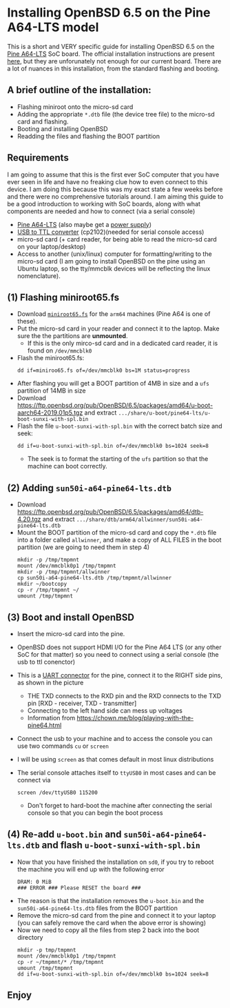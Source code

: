 # Installing OpenBSD 6.5 on the Pine A64-LTS model

This is a short and VERY specific guide for installing OpenBSD 6.5 on the [Pine A64-LTS](https://www.pine64.org/?product=pine-a64-lts) SoC board. The official installation instructions are present [here](https://ftp.openbsd.org/pub/OpenBSD/6.5/arm64/INSTALL.arm64), but they are unforunately not enough for our current board. There are a lot of nuances in this installation, from the standard flashing and booting.

## A brief outline of the installation:
- Flashing miniroot onto the micro-sd card
- Adding the appropriate `*.dtb` file (the device tree file) to the micro-sd card and flashing.
- Booting and installing OpenBSD
- Readding the files and flashing the BOOT partition

## Requirements
I am going to assume that this is the first ever SoC computer that you have ever seen in life and have no freaking clue how to even connect to this device. I am doing this because this was my exact state a few weeks before and there were no comprehensive tutorials around. I am aiming this guide to be a good introduction to working with SoC boards, along with what components are needed and how to connect (via a serial console)
- [Pine A64-LTS](https://www.pine64.org/?product=pine-a64-lts) (also maybe get a [power supply](https://www.pine64.org/?product=sopine-baseboard-us-power-supply))
- [USB to TTL converter](https://www.amazon.com/gp/product/B008AGDTA4/) (cp2102)(needed for serial console access)
- micro-sd card (+ card reader, for being able to read the micro-sd card on your laptop/desktop)
- Access to another (unix/linux) computer for formatting/writing to the micro-sd card (I am going to install OpenBSD on the pine using an Ubuntu laptop, so the tty/mmcblk devices will be reflecting the linux nomenclature).

## (1) Flashing miniroot65.fs
- Download [`miniroot65.fs`](https://cdn.openbsd.org/pub/OpenBSD/6.5/arm64/miniroot65.fs) for the `arm64` machines (Pine A64 is one of these).
- Put the micro-sd card in your reader and connect it to the laptop. Make sure the the partitions are **unmounted**.
  - If this is the only mirco-sd card and in a dedicated card reader, it is found on `/dev/mmcblk0`
- Flash the miniroot65.fs:
    ```
    dd if=miniroo65.fs of=/dev/mmcblk0 bs=1M status=progress
    ```
- After flashing you will get a BOOT partition of 4MB in size and a `ufs` partition of 14MB in size
- Download https://ftp.openbsd.org/pub/OpenBSD/6.5/packages/amd64/u-boot-aarch64-2019.01p5.tgz and extract `.../share/u-boot/pine64-lts/u-boot-sunxi-with-spl.bin`
- Flash the file `u-boot-sunxi-with-spl.bin` with the correct batch size and seek:
    ```
    dd if=u-boot-sunxi-with-spl.bin of=/dev/mmcblk0 bs=1024 seek=8
    ```
  - The seek is to format the starting of the `ufs` partition so that the machine can boot correctly.

## (2) Adding `sun50i-a64-pine64-lts.dtb`
- Download https://ftp.openbsd.org/pub/OpenBSD/6.5/packages/amd64/dtb-4.20.tgz and extract `.../share/dtb/arm64/allwinner/sun50i-a64-pine64-lts.dtb`
- Mount the BOOT partition of the micro-sd card and copy the `*.dtb` file into a folder called `allwinner`, and make a copy of ALL FILES in the boot partition (we are going to need them in step 4)
    ```
    mkdir -p /tmp/tmpmnt
    mount /dev/mmcblk0p1 /tmp/tmpmnt
    mkdir -p /tmp/tmpmnt/allwinner
    cp sun50i-a64-pine64-lts.dtb /tmp/tmpmnt/allwinner
    mkdir ~/bootcopy
    cp -r /tmp/tmpmnt ~/
    umount /tmp/tmpmnt

    ```

## (3) Boot and install OpenBSD
- Insert the micro-sd card into the pine.
- OpenBSD does not support HDMI I/O for the Pine A64 LTS (or any other SoC for that matter) so you need to connect using a serial console (the usb to ttl conenctor)
- This is a [UART connector](http://linux-sunxi.org/File:Pine64_UART0.jpg) for the pine, connect it to the RIGHT side pins, as shown in the picture
  - THE TXD connects to the RXD pin and the RXD connects to the TXD pin [RXD - receiver, TXD - transmitter]
  - Connecting to the left hand side can mess up voltages
  - Information from https://chown.me/blog/playing-with-the-pine64.html

- Connect the usb to your machine and to access the console you can use two commands `cu` or `screen`
- I will be using `screen` as that comes default in most linux distributions
- The serial console attaches itself to `ttyUSB0` in most cases and can be connect via
    ```
    screen /dev/ttyUSB0 115200
    ```
  - Don't forget to hard-boot the machine after connecting the serial console so that you can begin the boot process

## (4) Re-add `u-boot.bin` and `sun50i-a64-pine64-lts.dtb` and flash `u-boot-sunxi-with-spl.bin`
- Now that you have finished the installation on `sd0`, if you try to reboot the machine you will end up with the following error
    ```
    DRAM: 0 MiB
    ### ERROR ### Please RESET the board ###
    ```
- The reason is that the installation removes the `u-boot.bin` and the `sun50i-a64-pine64-lts.dtb` files from the BOOT partition
- Remove the micro-sd card from the pine and connect it to your laptop (you can safely remove the card when the above error is showing)
- Now we need to copy all the files from step 2 back into the boot directory
    ```
    mkdir -p tmp/tmpmnt
    mount /dev/mmcblk0p1 /tmp/tmpmnt
    cp -r ~/tmpmnt/* /tmp/tmpmnt
    umount /tmp/tmpmnt
    dd if=u-boot-sunxi-with-spl.bin of=/dev/mmcblk0 bs=1024 seek=8
    ```

## Enjoy
